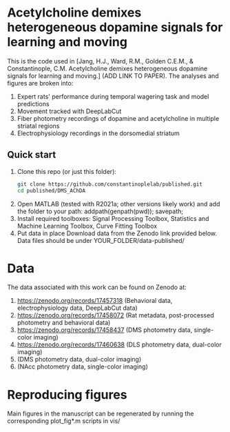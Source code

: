 # Acetylcholine demixes heterogeneous dopamine signals for learning and moving

This is the code used in [Jang, H.J., Ward, R.M., Golden C.E.M., & Constantinople, C.M. Acetylcholine demixes heterogeneous dopamine signals for learning and moving.] (ADD LINK TO PAPER).
The analyses and figures are broken into:
1. Expert rats' performance during temporal wagering task and model predictions
2. Movement tracked with DeepLabCut
3. Fiber photometry recordings of dopamine and acetylcholine in multiple striatal regions
4. Electrophysiology recordings in the dorsomedial striatum

## Quick start
1. Clone this repo (or just this folder):
   ```bash
   git clone https://github.com/constantinoplelab/published.git
   cd published/DMS_AChDA
2. Open MATLAB (tested with R2021a; other versions likely work) and add the folder to your path:
   addpath(genpath(pwd));
   savepath;
3. Install required toolboxes:
   Signal Processing Toolbox, Statistics and Machine Learning Toolbox, Curve Fitting Toolbox
4. Put data in place
   Download data from the Zenodo link provided below. Data files should be under YOUR_FOLDER/data-published/  

# Data
The data associated with this work can be found on Zenodo at: 
1. https://zenodo.org/records/17457318 (Behavioral data, electrophysiology data, DeepLabCut data)
2. https://zenodo.org/records/17458072 (Rat metadata, post-processed photometry and behavioral data)
3. https://zenodo.org/records/17458437 (DMS photometry data, single-color imaging)
4. https://zenodo.org/records/17460638 (DLS photometry data, dual-color imaging)
5. (DMS photometry data, dual-color imaging)
6. (NAcc photometry data, single-color imaging)

# Reproducing figures
Main figures in the manuscript can be regenerated by running the corresponding plot_fig*.m scripts in vis/






